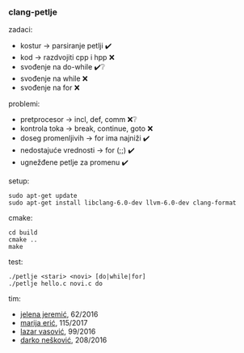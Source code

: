 ### clang-petlje

zadaci:
* kostur → parsiranje petlji :heavy_check_mark:
* kod → razdvojiti cpp i hpp :x:
* svođenje na do-while :heavy_check_mark::grey_question:
* svođenje na while :x:
* svođenje na for :x:

problemi:
* pretprocesor → incl, def, comm :x::grey_question:
* kontrola toka → break, continue, goto :x:
* doseg promenljivih → for ima najniži :heavy_check_mark:
* nedostajuće vrednosti → for (;;) :heavy_check_mark:
* ugnežđene petlje za promenu :heavy_check_mark:

setup:
```
sudo apt-get update
sudo apt-get install libclang-6.0-dev llvm-6.0-dev clang-format
```

cmake:
```
cd build
cmake ..
make
```

test:
```
./petlje <stari> <novi> [do|while|for]
./petlje hello.c novi.c do
```

tim:
* [jelena jeremić](https://github.com/Jelena597), 62/2016
* [marija erić](https://github.com/MarijaEric), 115/2017
* [lazar vasović](https://github.com/matfija), 99/2016
* [darko nešković](https://github.com/darko123455), 208/2016

